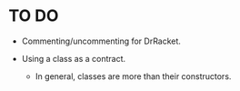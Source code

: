 # TO DO

  - Commenting/uncommenting for DrRacket.

  - Using a class as a contract.
      - In general, classes are more than their constructors.

